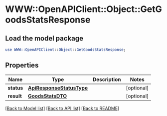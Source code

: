 # WWW::OpenAPIClient::Object::GetGoodsStatsResponse

## Load the model package
```perl
use WWW::OpenAPIClient::Object::GetGoodsStatsResponse;
```

## Properties
Name | Type | Description | Notes
------------ | ------------- | ------------- | -------------
**status** | [**ApiResponseStatusType**](ApiResponseStatusType.md) |  | [optional] 
**result** | [**GoodsStatsDTO**](GoodsStatsDTO.md) |  | [optional] 

[[Back to Model list]](../README.md#documentation-for-models) [[Back to API list]](../README.md#documentation-for-api-endpoints) [[Back to README]](../README.md)



